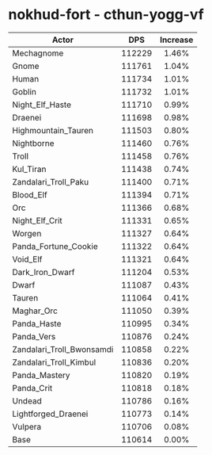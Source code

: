 # nokhud-fort - cthun-yogg-vf
| Actor | DPS | Increase |
|---|:---:|:---:|
|Mechagnome|112229|1.46%|
|Gnome|111761|1.04%|
|Human|111734|1.01%|
|Goblin|111732|1.01%|
|Night_Elf_Haste|111710|0.99%|
|Draenei|111698|0.98%|
|Highmountain_Tauren|111503|0.80%|
|Nightborne|111460|0.76%|
|Troll|111458|0.76%|
|Kul_Tiran|111438|0.74%|
|Zandalari_Troll_Paku|111400|0.71%|
|Blood_Elf|111394|0.71%|
|Orc|111366|0.68%|
|Night_Elf_Crit|111331|0.65%|
|Worgen|111327|0.64%|
|Panda_Fortune_Cookie|111322|0.64%|
|Void_Elf|111321|0.64%|
|Dark_Iron_Dwarf|111204|0.53%|
|Dwarf|111087|0.43%|
|Tauren|111064|0.41%|
|Maghar_Orc|111050|0.39%|
|Panda_Haste|110995|0.34%|
|Panda_Vers|110876|0.24%|
|Zandalari_Troll_Bwonsamdi|110858|0.22%|
|Zandalari_Troll_Kimbul|110836|0.20%|
|Panda_Mastery|110820|0.19%|
|Panda_Crit|110818|0.18%|
|Undead|110786|0.16%|
|Lightforged_Draenei|110773|0.14%|
|Vulpera|110706|0.08%|
|Base|110614|0.00%|
